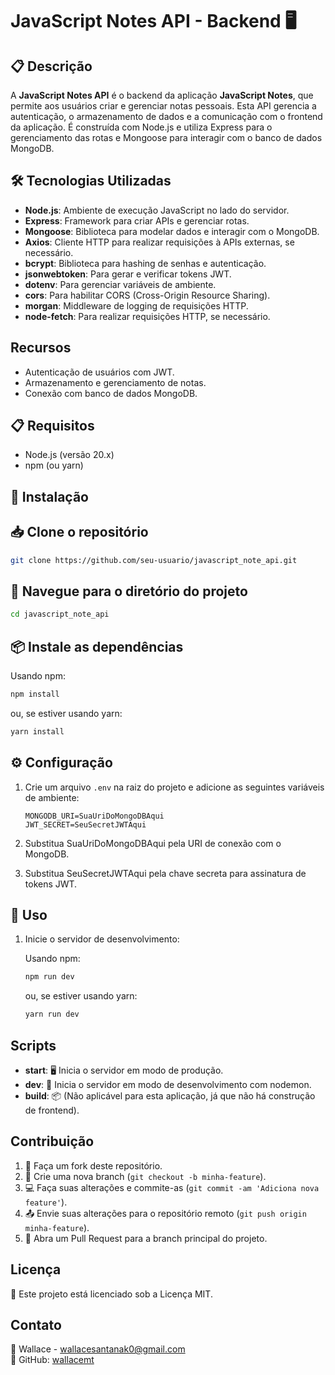 # JavaScript Notes API - Backend 🖥️

## 📋 Descrição

A **JavaScript Notes API** é o backend da aplicação **JavaScript Notes**, que permite aos usuários criar e gerenciar notas pessoais. Esta API gerencia a autenticação, o armazenamento de dados e a comunicação com o frontend da aplicação. É construída com Node.js e utiliza Express para o gerenciamento das rotas e Mongoose para interagir com o banco de dados MongoDB.

## 🛠️ Tecnologias Utilizadas

- **Node.js**: Ambiente de execução JavaScript no lado do servidor.
- **Express**: Framework para criar APIs e gerenciar rotas.
- **Mongoose**: Biblioteca para modelar dados e interagir com o MongoDB.
- **Axios**: Cliente HTTP para realizar requisições à APIs externas, se necessário.
- **bcrypt**: Biblioteca para hashing de senhas e autenticação.
- **jsonwebtoken**: Para gerar e verificar tokens JWT.
- **dotenv**: Para gerenciar variáveis de ambiente.
- **cors**: Para habilitar CORS (Cross-Origin Resource Sharing).
- **morgan**: Middleware de logging de requisições HTTP.
- **node-fetch**: Para realizar requisições HTTP, se necessário.

## Recursos

- Autenticação de usuários com JWT.
- Armazenamento e gerenciamento de notas.
- Conexão com banco de dados MongoDB.
  
## 📋 Requisitos

- Node.js (versão 20.x)
- npm (ou yarn)

## 🚀 Instalação

## 📥 Clone o repositório

```bash
git clone https://github.com/seu-usuario/javascript_note_api.git
```
## 📂 Navegue para o diretório do projeto

```bash
cd javascript_note_api
```
## 📦 Instale as dependências

Usando npm:

```bash
npm install
```

ou, se estiver usando yarn:

```bash
yarn install
```

## ⚙️ Configuração

1. Crie um arquivo `.env` na raiz do projeto e adicione as seguintes variáveis de ambiente:

    ```env
    MONGODB_URI=SuaUriDoMongoDBAqui
    JWT_SECRET=SeuSecretJWTAqui
    ```

2. Substitua SuaUriDoMongoDBAqui pela URI de conexão com o MongoDB.
3. Substitua SeuSecretJWTAqui pela chave secreta para assinatura de tokens JWT.

## 🚀 Uso

1. Inicie o servidor de desenvolvimento:

    Usando npm:

    ```bash
    npm run dev
    ```

    ou, se estiver usando yarn:

    ```bash
    yarn run dev
    ```

## Scripts

- **start**: 🖥️ Inicia o servidor em modo de produção.
- **dev**: 🧪 Inicia o servidor em modo de desenvolvimento com nodemon.
- **build**: 📦 (Não aplicável para esta aplicação, já que não há construção de frontend).

## Contribuição

1. 🍴 Faça um fork deste repositório.
2. 🌿 Crie uma nova branch (`git checkout -b minha-feature`).
3. 💻 Faça suas alterações e commite-as (`git commit -am 'Adiciona nova feature'`).
4. 📤 Envie suas alterações para o repositório remoto (`git push origin minha-feature`).
5. 🔄 Abra um Pull Request para a branch principal do projeto.

## Licença

📜 Este projeto está licenciado sob a Licença MIT.

## Contato

📧 Wallace - [wallacesantanak0@gmail.com](mailto:wallacesantanak0@gmail.com)  
🐙 GitHub: [wallacemt](https://github.com/wallacemt)
